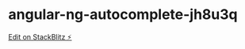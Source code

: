 # angular-ng-autocomplete-jh8u3q

[Edit on StackBlitz ⚡️](https://stackblitz.com/edit/angular-ng-autocomplete-jh8u3q)